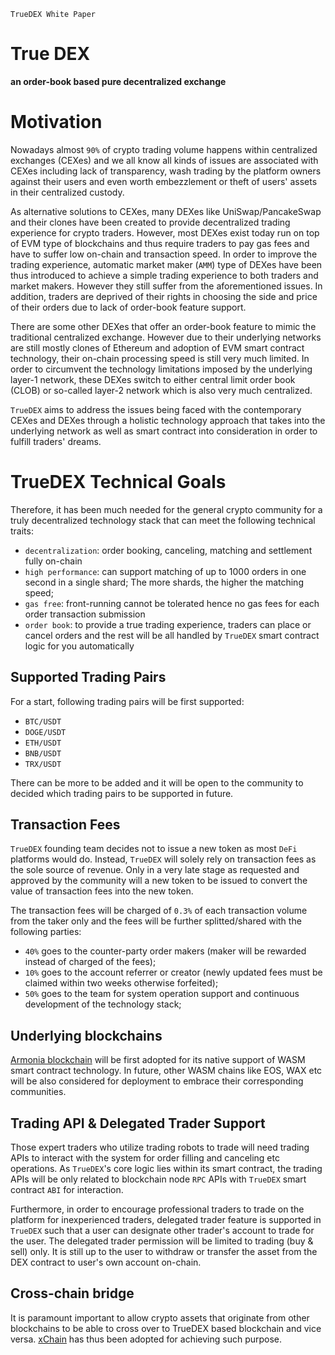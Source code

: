 `TrueDEX White Paper`

# True DEX
**an order-book based pure decentralized exchange**


# Motivation

Nowadays almost `90%` of crypto trading volume happens within centralized exchanges (CEXes) and we all know all kinds of issues are associated with CEXes including lack of transparency, wash trading by the platform owners against their users and even worth embezzlement or theft of users' assets in their centralized custody.

As alternative solutions to CEXes, many DEXes like UniSwap/PancakeSwap and their clones have been created to provide decentralized trading experience for crypto traders. However, most DEXes exist today run on top of EVM type of blockchains and thus require traders to pay gas fees and have to suffer low on-chain and transaction speed. In order to improve the trading experience, automatic market maker (`AMM`) type of DEXes have been thus introduced to achieve a simple trading experience to both traders and market makers. However they still suffer from the aforementioned issues. In addition, traders are deprived of their rights in choosing the side and price of their orders due to lack of order-book feature support.

There are some other DEXes that offer an order-book feature to mimic the traditional centralized exchange. However due to their underlying networks are still mostly clones of Ethereum and adoption of EVM smart contract technology, their on-chain processing speed is still very much limited. In order to circumvent the technology limitations imposed by the underlying layer-1 network, these DEXes switch to either central limit order book (CLOB) or so-called layer-2 network which is also very much centralized.

`TrueDEX` aims to address the issues being faced with the contemporary CEXes and DEXes through a holistic technology approach that takes into the underlying network as well as smart contract into consideration in order to fulfill traders' dreams.

# TrueDEX Technical Goals
Therefore, it has been much needed for the general crypto community for a truly decentralized technology stack that can meet the following technical traits:

- `decentralization`: order booking, canceling, matching and settlement fully on-chain
- `high performance`: can support matching of up to 1000 orders in one second in a single shard; The more shards, the higher the matching speed;
- `gas free`: front-running cannot be tolerated hence no gas fees for each order transaction submission
- `order book`: to provide a true trading experience, traders can place or cancel orders and the rest will be all handled by `TrueDEX` smart contract logic for you automatically  
## Supported Trading Pairs

For a start, following trading pairs will be first supported:

- `BTC/USDT`
- `DOGE/USDT`
- `ETH/USDT`
- `BNB/USDT`
- `TRX/USDT`

There can be more to be added and it will be open to the community to decided which trading pairs to be supported in future.

## Transaction Fees

`TrueDEX` founding team decides not to issue a new token as most `DeFi` platforms would do. Instead, `TrueDEX` will solely rely on transaction fees as the sole source of revenue. Only in a very late stage as requested and approved by the community will a new token to be issued to convert the value of transaction fees into the new token.

The transaction fees will be charged of `0.3%` of each transaction volume from the taker only and the fees will be further splitted/shared with the following parties:

- `40%` goes to the counter-party order makers (maker will be rewarded instead of charged of the fees);
- `10%` goes to the account referrer or creator (newly updated fees must be claimed within two weeks otherwise forfeited);
- `50%` goes to the team for system operation support and continuous development of the technology stack;
## Underlying blockchains

[Armonia blockchain](https://amax.network) will be first adopted for its native support of WASM smart contract technology. In future, other WASM chains like EOS, WAX etc will be also considered for deployment to embrace their corresponding communities.

## Trading API & Delegated Trader Support

Those expert traders who utilize trading robots to trade will need trading APIs to interact with the system for order filling and canceling etc operations.
As `TrueDEX`'s core logic lies within its smart contract, the trading APIs will be only related to blockchain node `RPC` APIs with `TrueDEX` smart contract `ABI` for interaction.

Furthermore, in order to encourage professional traders to trade on the platform for inexperienced traders, delegated trader feature is supported in `TrueDEX` such that a user can designate other trader's account to trade for the user. The delegated trader permission will be limited to trading (buy & sell) only. It is still up to the user to withdraw or transfer the asset from the DEX contract to user's own account on-chain.  
## Cross-chain bridge

It is paramount important to allow crypto assets that originate from other blockchains to be able to cross over to TrueDEX based blockchain and vice versa. [xChain](https://xchain.pro) has thus been adopted for achieving such purpose.